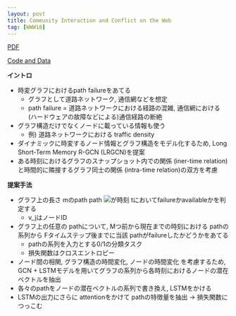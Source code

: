 ```yaml
---
layout: post
title: Community Interaction and Conflict on the Web
tag: [WWW18]
---
```


<!--more-->

[PDF](https://arxiv.org/pdf/1803.03697.pdf)

[Code and Data](https://snap.stanford.edu/conflict/)

**イントロ**
- 時変グラフにおけるpath failureをあてる
  - グラフとして道路ネットワーク, 通信網などを想定
  - path failure = 道路ネットワークにおける経路の混雑, 通信網における (ハードウェアの故障などによる)通信経路の断絶
- グラフ構造だけでなくノードに載っている情報も使う
  - 例) 道路ネットワークにおける traffic density
- ダイナミックに時変するノード情報とグラフ構造をモデル化するため, Long Short-Term Memory R-GCN (LRGCN)を提案
- ある時刻におけるグラフのスナップショット内での関係 (iner-time relation)と時間的に隣接するグラフ同士の関係 (intra-time relation)の双方を考慮

**提案手法**
- グラフ上の長さ mのpath 
  path <img src="https://latex.codecogs.com/svg.latex?\Large&space;\{v_1,v_2,...,v_m\}" />が時刻 tにおいてfailureかavailableかを判定する
  - v_jはノードID
- グラフ上の任意の pathについて, Mつ前から現在までの時刻における pathの系列から Fタイムステップ後までに当該 pathがfailureしたかどうかをあてる
  - pathの系列を入力とする0/1の分類タスク 
  - 損失関数はクロスエントロピー
- ノード間の相関, グラフ構造の時間変化, ノードの時間変化 を考慮するため, GCN + LSTMモデルを用いてグラフの系列から各時刻におけるノードの潜在ベクトルを抽出
- 各々のpathをノードの潜在ベクトルの系列で書き換え, LSTMをかける
- LSTMの出力にさらに attentionをかけて pathの特徴量を抽出 -> 損失関数につっこむ 


